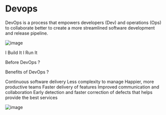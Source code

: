 # Devops

DevOps is a process that empowers developers (Dev) and operations (Ops) to collaborate better to create a more streamlined software development and release pipeline.

![image](https://user-images.githubusercontent.com/32206611/94373750-49380280-00ff-11eb-8d12-0a1a08be50c2.png)


I Build It I Run It

Before DevOps ?



Benefits of DevOps ?

Continuous software delivery
Less complexity to manage
Happier, more productive teams
Faster delivery of features
Improved communication and collaboration
Early detection and faster correction of defects that helps provide the best services






![image](https://user-images.githubusercontent.com/32206611/94373820-d5e2c080-00ff-11eb-914c-8d960dbc56b6.png)

